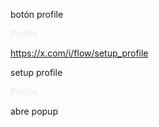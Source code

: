 botón profile
<div dir="ltr" class="css-146c3p1 r-dnmrzs r-1udh08x r-1udbk01 r-3s2u2q r-bcqeeo r-1ttztb7 r-qvutc0 r-37j5jr r-adyw6z r-135wba7 r-16dba41 r-dlybji r-nazi8o" style="color: rgb(231, 233, 234);"><span class="css-1jxf684 r-bcqeeo r-1ttztb7 r-qvutc0 r-poiln3">Profile</span><span class="css-1jxf684 r-bcqeeo r-1ttztb7 r-qvutc0 r-poiln3"> </span></div>

https://x.com/i/flow/setup_profile

setup profile
<div dir="ltr" class="css-146c3p1 r-dnmrzs r-1udh08x r-1udbk01 r-3s2u2q r-bcqeeo r-1ttztb7 r-qvutc0 r-37j5jr r-adyw6z r-135wba7 r-16dba41 r-dlybji r-nazi8o" style="color: rgb(231, 233, 234);"><span class="css-1jxf684 r-bcqeeo r-1ttztb7 r-qvutc0 r-poiln3">Profile</span><span class="css-1jxf684 r-bcqeeo r-1ttztb7 r-qvutc0 r-poiln3"> </span></div>

abre popup